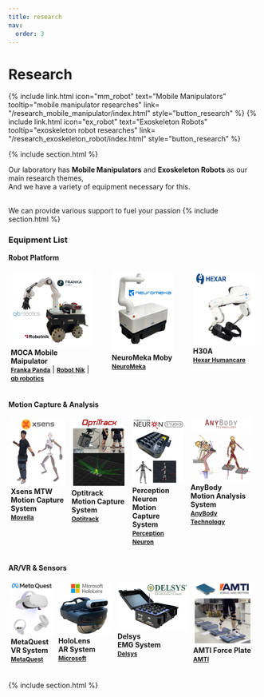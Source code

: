 ```yaml
---
title: research
nav:
  order: 3
---
```




# **Research**


<text class="animate__animated animate__fadeIn">
<div style="display: flex; justify-content: center; gap: 10px;">
{%
  include link.html
  icon="mm_robot"
  text="Mobile Manipulators"
  tooltip="mobile manipulator researches"
  link= "/research_mobile_manipulator/index.html"
  style="button_research"
%}
{%
  include link.html
  icon="ex_robot"
  text="Exoskeleton Robots"
  tooltip="exoskeleton robot researches"
  link= "/research_exoskeleton_robot/index.html"
  style="button_research"
%}
</div>
</text>


{% include section.html %}



<text class="animate__animated animate__fadeIn">
Our laboratory has <b>Mobile Manipulators</b> and <b>Exoskeleton Robots</b> as our main research themes,<br>
And we have a variety of equipment necessary for this.<br><br>

We can provide various support to fuel your passion <i class="fas fa-hands"></i>
</text>
{% include section.html %}
<!-- <h1 class="animate__animated animate__fadeIn"><img src="/images/Equipment_list.png" loading="lazy" style="width: 90%"/></h1> -->

<!-- <h1 class="animate__animated animate__fadeIn"><img src="/images/equipments/Robot Platform.png" loading="lazy" style="width: 90%"/></h1>

<h1 class="animate__animated animate__fadeIn"><img src="/images/equipments/Motion Capture.png" loading="lazy" style="width: 90%"/></h1>

<h1 class="animate__animated animate__fadeIn"><img src="/images/equipments/Sensors.png" loading="lazy" style="width: 90%"/></h1> -->



<h3> <i class="fa fa-database" aria-hidden="true"></i> <b>Equipment List</b> </h3>


<i class="fa fa-caret-right" aria-hidden="true"></i> <b> Robot Platform</b>
  <div style="display: flex; justify-content: space-between; padding: 5px;">
    <div class="animate__animated animate__fadeIn" style="width: 33%; padding-right: 10px;"><img src="/images/equipments/moca.png" loading="lazy" style="width: 100%"/>
    <b>MOCA Mobile Maipulator</b> <br>
    <a href="https://franka.de/" style="font-size: 12px;"><b>Franka Panda</b></a> | <a href="https://robotnik.eu/" style="font-size: 12px;"><b>Robot Nik</b></a> | <a href="https://qbrobotics.com/" style="font-size: 12px;"><b>qb robotics</b></a>
    </div>
    <div class="animate__animated animate__fadeIn" style="width: 25%; padding-right: 10px;"><img src="/images/equipments/Neuromek.png" loading="lazy" style="width: 100%"/>
    <b>NeuroMeka Moby</b> <br>
    <a href="https://www.neuromeka.com/" style="font-size: 12px;"><b>NeuroMeka</b></a>
    </div>
    <div class="animate__animated animate__fadeIn" style="width: 26%;"><img src="/images/equipments/h30a.png" loading="lazy" style="width: 100%"/>
    <b>H30A</b> <br>
    <a href="https://hexarhc.com/?lang=en" style="font-size: 12px;"><b>Hexar Humancare</b></a>
    </div>
  </div>

<br>

<i class="fa fa-caret-right" aria-hidden="true"></i> <b>Motion Capture & Analysis</b>
  <div style="display: flex; justify-content: space-between; padding: 5px;">
    <div class="animate__animated animate__fadeIn" style="width: 22%; padding-right: 10px;"><img src="/images/equipments/xsens_motioncapture.png" loading="lazy" style="width: 100%"/>
    <b>Xsens MTW<br> Motion Capture System</b> <br>
    <a href="https://www.movella.com/" style="font-size: 12px;"><b>Movella</b></a>
    </div>
    <div class="animate__animated animate__fadeIn" style="width: 22%; padding-right: 10px;"><img src="/images/equipments/optitrack_motioncapture.png" loading="lazy" style="width: 100%"/>
    <b>Optitrack<br> Motion Capture System</b> <br>
    <a href="https://optitrack.com/" style="font-size: 12px;"><b>Optitrack</b></a>
    </div>
    <div class="animate__animated animate__fadeIn" style="width: 21%; padding-right: 10px;"><img src="/images/equipments/perneuron_motioncapture.png" loading="lazy" style="width: 100%"/>
    <b>Perception Neuron<br> Motion Capture System</b> <br>
    <a href="https://neuronmocap.com/" style="font-size: 12px;"><b>Perception Neuron</b></a>
    </div>
    <div class="animate__animated animate__fadeIn" style="width: 25%; padding-right: 10px;"><img src="/images/equipments/anybody.png" loading="lazy" style="width: 100%"/>
    <b>AnyBody<br> Motion Analysis System</b> <br>
    <a href="https://www.anybodytech.com/" style="font-size: 12px;"><b>AnyBody Technology</b></a>
  </div>
  </div>

<br>



<i class="fa fa-caret-right" aria-hidden="true"></i> <b>AR/VR & Sensors</b>
  <div style="display: flex; justify-content: space-between; padding: 5px;">
    <div class="animate__animated animate__fadeIn" style="width: 18%; padding-right: 10px;"><img src="/images/equipments/metaquest.png" loading="lazy" style="width: 100%"/>
    <b>MetaQuest<br> VR System</b> <br>
    <a href="https://www.metaquest.co.kr/" style="font-size: 12px;"><b>MetaQuest</b></a>
    </div>
    <div class="animate__animated animate__fadeIn" style="width: 23%; padding-right: 10px;"><img src="/images/equipments/hololens.png" loading="lazy" style="width: 100%"/>
    <b>HoloLens<br> AR System</b> <br>
    <a href="https://www.microsoft.com/en-us/hololens" style="font-size: 12px;"><b>Microsoft</b></a>
    </div>
    <div class="animate__animated animate__fadeIn" style="width: 30%; padding-right: 10px;"><img src="/images/equipments/delsysemg.png" loading="lazy" style="width: 100%"/>
    <b>Delsys<br> EMG System</b> <br>
    <a href="https://delsys.com/trigno-emg/" style="font-size: 12px;"><b>Delsys</b></a>
    </div>
    <div class="animate__animated animate__fadeIn" style="width: 25%; padding-right: 10px;"><img src="/images/equipments/amtiforceplate.png" loading="lazy" style="width: 100%"/>
    <b>AMTI Force Plate</b> <br>
    <a href="https://amti.biz/" style="font-size: 12px;"><b>AMTI</b></a>
    </div>
  </div>
  
<br>

    


{% include section.html %}








